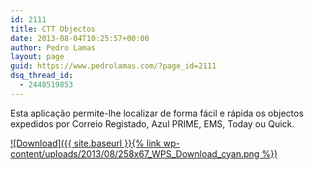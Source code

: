 ```yaml
---
id: 2111
title: CTT Objectos
date: 2013-08-04T10:25:57+00:00
author: Pedro Lamas
layout: page
guid: https://www.pedrolamas.com/?page_id=2111
dsq_thread_id:
  - 2448519853
---
```

Esta aplicação permite-lhe localizar de forma fácil e rápida os objectos expedidos por Correio Registado, Azul PRIME, EMS, Today ou Quick.

[![Download]({{ site.baseurl }}{% link wp-content/uploads/2013/08/258x67_WPS_Download_cyan.png %})](http://windowsphone.com/s?appid=f600b583-b1ba-4398-84aa-e52358c40532)